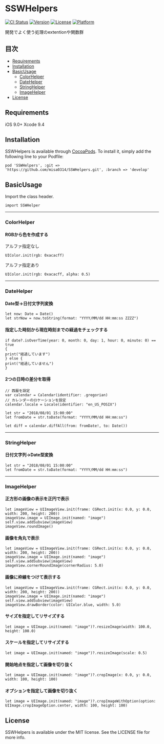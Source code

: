# SSWHelpers

[![CI Status](https://img.shields.io/travis/渡邉美沙/SSWHelpers.svg?style=flat)](https://travis-ci.org/渡邉美沙/SSWHelpers)
[![Version](https://img.shields.io/cocoapods/v/SSWHelpers.svg?style=flat)](https://cocoapods.org/pods/SSWHelpers)
[![License](https://img.shields.io/cocoapods/l/SSWHelpers.svg?style=flat)](https://cocoapods.org/pods/SSWHelpers)
[![Platform](https://img.shields.io/cocoapods/p/SSWHelpers.svg?style=flat)](https://cocoapods.org/pods/SSWHelpers)

開発でよく使う処理のextentionや関数群

## 目次
- [Requirements](#requirements)
- [Installation](#installation)
- [BasicUsage](#basicusage)
   - [ColorHelper](#colorhelper)
   - [DateHelper](#datehelper)
   - [StringHelper](#stringhelper)
   - [ImageHelper](#imagehelper)
- [License](#license)

## Requirements
iOS 9.0+
Xcode 9.4

## Installation

SSWHelpers is available through [CocoaPods](https://cocoapods.org). To install
it, simply add the following line to your Podfile:

```
pod 'SSWHelpers', :git => 'https://github.com/misa0314/SSWHelpers.git', :branch => 'develop'
```

## BasicUsage
Import the class header.
```
import SSWHelper
```

---
### ColorHelper
#### RGBから色を作成する
アルファ指定なし
```
UIColor.init(rgb: 0xacacff)
```
アルファ指定あり
```
UIColor.init(rgb: 0xacacff, alpha: 0.5)
```

---
### DateHelper
#### Date型→日付文字列変換
```
let now: Date = Date()
let strNow = now.toString(format: "YYYY/MM/dd HH:mm:ss ZZZZ")
```

#### 指定した時刻から現在時刻までの経過をチェックする
```
if date?.isOverTime(year: 0, month: 0, day: 1, hour: 0, minute: 0) == true
{
print("経過しています")
} else {
print("経過していません")
}
```

#### 2つの日時の差分を取得
```
// 西暦を設定
var calendar = Calendar(identifier: .gregorian)
// カレンダーのロケーションを設定
calendar.locale = Locale(identifier: "en_US_POSIX")

let str = "2018/08/01 15:00:00"
let fromDate = str.toDate(format: "YYYY/MM/dd HH:mm:ss")

let diff = calendar.diffAll(from: fromDate!, to: Date())
```

---
### StringHelper
#### 日付文字列→Date型変換
```
let str = "2018/08/01 15:00:00"
let fromDate = str.toDate(format: "YYYY/MM/dd HH:mm:ss")
```

---
### ImageHelper
#### 正方形の画像の表示を正円で表示
```
let imageView = UIImageView.init(frame: CGRect.init(x: 0.0, y: 0.0, width: 200, height: 200))
imageView.image = UIImage.init(named: "image")
self.view.addSubview(imageView)
imageView.roundImage()
```

#### 画像を角丸で表示
```
let imageView = UIImageView.init(frame: CGRect.init(x: 0.0, y: 0.0, width: 200, height: 200))
imageView.image = UIImage.init(named: "image")
self.view.addSubview(imageView)
imageView.cornerRoundImage(cornerRadius: 5.0)
```

#### 画像に枠線をつけて表示する
```
let imageView = UIImageView.init(frame: CGRect.init(x: 0.0, y: 0.0, width: 200, height: 200))
imageView.image = UIImage.init(named: "image")
self.view.addSubview(imageView)
imageView.drawBorder(color: UIColor.blue, width: 5.0)
```

#### サイズを指定してリサイズする
```
let image = UIImage.init(named: "image")?.resizeImage(width: 100.0, height: 100.0)
```

#### スケールを指定してリサイズする
```
let image = UIImage.init(named: "image")?.resizeImage(scale: 0.5)
```

#### 開始地点を指定して画像を切り抜く
```
let image = UIImage.init(named: "image")?.cropImage(x: 0.0, y: 0.0, width: 100, height: 100)
```

#### オプションを指定して画像を切り抜く
```
let image = UIImage.init(named: "image")?.cropImageWithOption(option: UIImage.cropImageOption.center, width: 100, height: 100)
```

## License
SSWHelpers is available under the MIT license. See the LICENSE file for more info.
